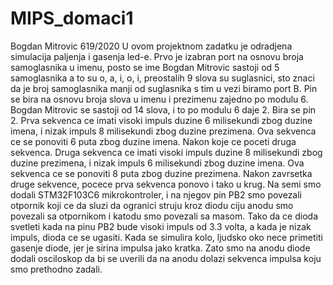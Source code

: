 # MIPS_domaci1
Bogdan Mitrovic 619/2020
U ovom projektnom zadatku je odradjena simulacija paljenja i gasenja led-e.
Prvo je izabran port na osnovu broja samoglasnika u imenu, 
posto se ime Bogdan Mitrovic sastoji od 5 samoglasnika a to su o, a, i, o, i,
preostalih 9 slova su suglasnici, 
sto znaci da je broj samoglasnika manji od suglasnika
s tim u vezi biramo port B.
Pin se bira na osnovu broja slova u imenu i prezimenu zajedno po modulu 6.
Bogdan Mitrovic se sastoji od 14 slova, i to po modulu 6 daje 2. Bira se pin 2.
Prva sekvenca ce imati visoki impuls duzine 6 milisekundi zbog duzine imena, i nizak impuls 8 milisekundi zbog duzine prezimena. Ova sekvenca ce se ponoviti 6 puta zbog duzine imena. Nakon koje ce poceti druga sekvenca.
Druga sekvenca ce imati visoki impuls duzine 8 milisekundi zbog duzine prezimena, i nizak impuls 6 milisekundi zbog duzine imena. Ova sekvenca ce se ponoviti 8 puta zbog duzine prezimena.
Nakon zavrsetka druge sekvence, pocece prva sekvenca ponovo i tako u krug.
Na semi smo dodali STM32F103C6 mikrokontroler, i na njegov pin PB2 smo povezali otpornik koji ce da sluzi da ogranici struju kroz diodu ciju anodu smo povezali sa otpornikom i katodu smo povezali sa masom. Tako da ce dioda svetleti kada na pinu PB2 bude visoki impuls od 3.3 volta, a kada je nizak impuls, dioda ce se ugasiti. Kada se simulira kolo, ljudsko oko nece primetiti gasenje diode, jer je sirina impulsa jako kratka. Zato smo na anodu diode dodali osciloskop da bi se uverili da na anodu dolazi sekvenca impulsa koju smo prethodno zadali. 